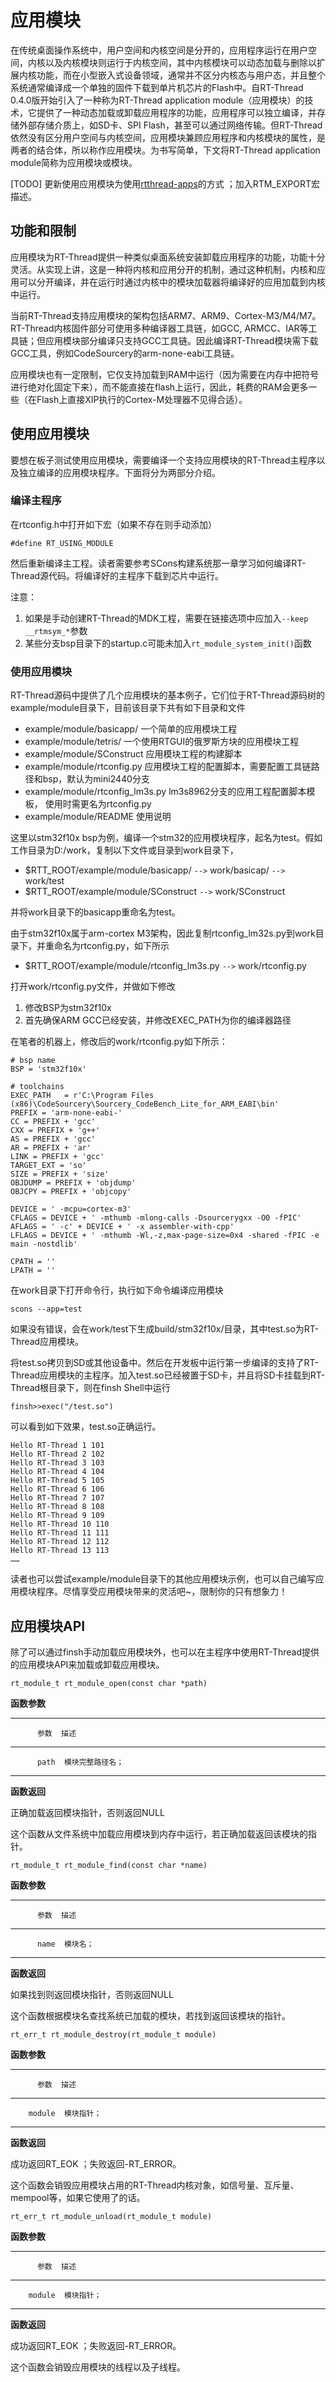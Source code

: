 # 应用模块 #

在传统桌面操作系统中，用户空间和内核空间是分开的，应用程序运行在用户空间，内核以及内核模块则运行于内核空间，其中内核模块可以动态加载与删除以扩展内核功能，而在小型嵌入式设备领域，通常并不区分内核态与用户态，并且整个系统通常编译成一个单独的固件下载到单片机芯片的Flash中。自RT-Thread 0.4.0版开始引入了一种称为RT-Thread application module（应用模块）的技术，它提供了一种动态加载或卸载应用程序的功能，应用程序可以独立编译，并存储外部存储介质上，如SD卡、SPI Flash，甚至可以通过网络传输。但RT-Thread依然没有区分用户空间与内核空间，应用模块兼顾应用程序和内核模块的属性，是两者的结合体，所以称作应用模块。为书写简单，下文将RT-Thread application module简称为应用模块或模块。

[TODO] 更新使用应用模块为使用[rtthread-apps](https://github.com/RT-Thread/rtthread-apps)的方式 ；加入RTM_EXPORT宏描述。

## 功能和限制 ##

应用模块为RT-Thread提供一种类似桌面系统安装卸载应用程序的功能，功能十分灵活。从实现上讲，这是一种将内核和应用分开的机制，通过这种机制，内核和应用可以分开编译，并在运行时通过内核中的模块加载器将编译好的应用加载到内核中运行。

当前RT-Thread支持应用模块的架构包括ARM7、ARM9、Cortex-M3/M4/M7。RT-Thread内核固件部分可使用多种编译器工具链，如GCC, ARMCC、IAR等工具链；但应用模块部分编译只支持GCC工具链。因此编译RT-Thread模块需下载GCC工具，例如CodeSourcery的arm-none-eabi工具链。

应用模块也有一定限制，它仅支持加载到RAM中运行（因为需要在内存中把符号进行绝对化固定下来），而不能直接在flash上运行，因此，耗费的RAM会更多一些（在Flash上直接XIP执行的Cortex-M处理器不见得合适）。

## 使用应用模块 ##

要想在板子测试使用应用模块，需要编译一个支持应用模块的RT-Thread主程序以及独立编译的应用模块程序。下面将分为两部分介绍。

### 编译主程序 ###

在rtconfig.h中打开如下宏（如果不存在则手动添加）

    #define RT_USING_MODULE

然后重新编译主工程。读者需要参考SCons构建系统那一章学习如何编译RT-Thread源代码。将编译好的主程序下载到芯片中运行。

注意：

1. 如果是手动创建RT-Thread的MDK工程，需要在链接选项中应加入`--keep __rtmsym_*`参数
2. 某些分支bsp目录下的startup.c可能未加入`rt_module_system_init()`函数

### 使用应用模块 ###

RT-Thread源码中提供了几个应用模块的基本例子，它们位于RT-Thread源码树的example/module目录下，目前该目录下共有如下目录和文件

- example/module/basicapp/  一个简单的应用模块工程
- example/module/tetris/    一个使用RTGUI的俄罗斯方块的应用模块工程
- example/module/SConstruct  应用模块工程的构建脚本
- example/module/rtconfig.py 应用模块工程的配置脚本，需要配置工具链路径和bsp，默认为mini2440分支
- example/module/rtconfig_lm3s.py lm3s8962分支的应用工程配置脚本模板， 使用时需更名为rtconfig.py
- example/module/README 使用说明

这里以stm32f10x bsp为例，编译一个stm32的应用模块程序，起名为test。假如工作目录为D:/work，复制以下文件或目录到work目录下，

- $RTT_ROOT/example/module/basicapp/ `-->` work/basicap/ `-->` work/test
- $RTT_ROOT/example/module/SConstruct `-->` work/SConstruct

并将work目录下的basicapp重命名为test。

由于stm32f10x属于arm-cortex M3架构，因此复制rtconfig_lm32s.py到work目录下，并重命名为rtconfig.py，如下所示

- $RTT_ROOT/example/module/rtconfig_lm3s.py `-->` work/rtconfig.py

打开work/rtconfig.py文件，并做如下修改

1. 修改BSP为stm32f10x
2. 首先确保ARM GCC已经安装，并修改EXEC_PATH为你的编译器路径

在笔者的机器上，修改后的work/rtconfig.py如下所示：

	# bsp name
	BSP = 'stm32f10x'
	
	# toolchains
	EXEC_PATH 	= r'C:\Program Files (x86)\CodeSourcery\Sourcery_CodeBench_Lite_for_ARM_EABI\bin'
	PREFIX = 'arm-none-eabi-'
	CC = PREFIX + 'gcc'
	CXX = PREFIX + 'g++'
	AS = PREFIX + 'gcc'
	AR = PREFIX + 'ar'
	LINK = PREFIX + 'gcc'
	TARGET_EXT = 'so'
	SIZE = PREFIX + 'size'
	OBJDUMP = PREFIX + 'objdump'
	OBJCPY = PREFIX + 'objcopy'
	
	DEVICE = ' -mcpu=cortex-m3'
	CFLAGS = DEVICE + ' -mthumb -mlong-calls -Dsourcerygxx -O0 -fPIC'
	AFLAGS = ' -c' + DEVICE + ' -x assembler-with-cpp'
	LFLAGS = DEVICE + ' -mthumb -Wl,-z,max-page-size=0x4 -shared -fPIC -e main -nostdlib'
	
	CPATH = ''
	LPATH = ''

在work目录下打开命令行，执行如下命令编译应用模块

	scons --app=test

如果没有错误，会在work/test下生成build/stm32f10x/目录，其中test.so为RT-Thread应用模块。

将test.so拷贝到SD或其他设备中。然后在开发板中运行第一步编译的支持了RT-Thread应用模块的主程序。加入test.so已经被置于SD卡，并且将SD卡挂载到RT-Thread根目录下，则在finsh Shell中运行
	
	finsh>>exec("/test.so")

可以看到如下效果，test.so正确运行。

    Hello RT-Thread 1 101
    Hello RT-Thread 2 102
    Hello RT-Thread 3 103
    Hello RT-Thread 4 104
    Hello RT-Thread 5 105
    Hello RT-Thread 6 106
    Hello RT-Thread 7 107
    Hello RT-Thread 8 108
    Hello RT-Thread 9 109
    Hello RT-Thread 10 110
    Hello RT-Thread 11 111
    Hello RT-Thread 12 112
    Hello RT-Thread 13 113
    ……

读者也可以尝试example/module目录下的其他应用模块示例，也可以自己编写应用模块程序。尽情享受应用模块带来的灵活吧~，限制你的只有想象力！

## 应用模块API ##

除了可以通过finsh手动加载应用模块外，也可以在主程序中使用RT-Thread提供的应用模块API来加载或卸载应用模块。

	rt_module_t rt_module_open(const char *path)

**函数参数**


-----------------------------------------------------------------------
          参数  描述
--------------  -------------------------------------------------------
          path  模块完整路径名；
-----------------------------------------------------------------------

**函数返回**

正确加载返回模块指针，否则返回NULL

这个函数从文件系统中加载应用模块到内存中运行，若正确加载返回该模块的指针。

	rt_module_t rt_module_find(const char *name)

**函数参数**


-----------------------------------------------------------------------
          参数  描述
--------------  -------------------------------------------------------
          name  模块名；
-----------------------------------------------------------------------

**函数返回**

如果找到则返回模块指针，否则返回NULL

这个函数根据模块名查找系统已加载的模块，若找到返回该模块的指针。

	rt_err_t rt_module_destroy(rt_module_t module)

**函数参数**


-----------------------------------------------------------------------
          参数  描述
--------------  -------------------------------------------------------
        module  模块指针；
-----------------------------------------------------------------------

**函数返回**

成功返回RT_EOK ；失败返回-RT_ERROR。

这个函数会销毁应用模块占用的RT-Thread内核对象，如信号量、互斥量、mempool等，如果它使用了的话。

	rt_err_t rt_module_unload(rt_module_t module)

**函数参数**


-----------------------------------------------------------------------
          参数  描述
--------------  -------------------------------------------------------
        module  模块指针；
-----------------------------------------------------------------------

**函数返回**

成功返回RT_EOK ；失败返回-RT_ERROR。

这个函数会销毁应用模块的线程以及子线程。
